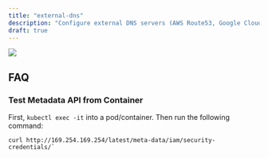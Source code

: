```yaml
---
title: "external-dns"
description: "Configure external DNS servers (AWS Route53, Google CloudDNS and others) for Kubernetes Ingresses and Services"
draft: true
---
```

![](/assets/61e5a81-external-dns.png)

## FAQ

### Test Metadata API from Container

First, `kubectl exec -it` into a pod/container. Then run the following command:

```
curl http://169.254.169.254/latest/meta-data/iam/security-credentials/`
```
